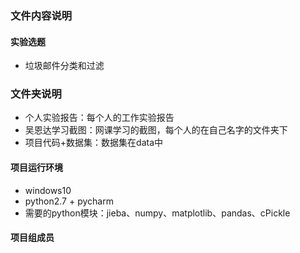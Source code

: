 ### 文件内容说明

#### 实验选题

* 垃圾邮件分类和过滤

### 文件夹说明

* 个人实验报告：每个人的工作实验报告
* 吴恩达学习截图：网课学习的截图，每个人的在自己名字的文件夹下
* 项目代码+数据集：数据集在data中

#### 项目运行环境

* windows10 
* python2.7 + pycharm
* 需要的python模块：jieba、numpy、matplotlib、pandas、cPickle

#### 项目组成员

